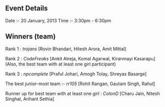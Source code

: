 Event Details
-------------
Date :- 20 January, 2013
Time :- 3:30pm - 6:30pm


Winners (team)
-------

Rank 1 : _trojans_ [Rovin Bhandari, Hitesh Arora, Amit Mittal]

Rank 2 : _CodeFreaks_ [Ankit Atreja, Komal Agarwal, Kiranmayi Kasarapu]
(Also, the best team with at least one girl participant)

Rank 3 : _npcomplete_ [Praful Johari, Amogh Tolay, Shreyas Basarge]

The best junior-most team :- _rr105_ [Rohit Rangan, Gautam Singh, Rahul]


Runner up for best team with at least one girl : _ColonD_ [Charu Jain, Nitesh Singhal, Arihant Sethia]

